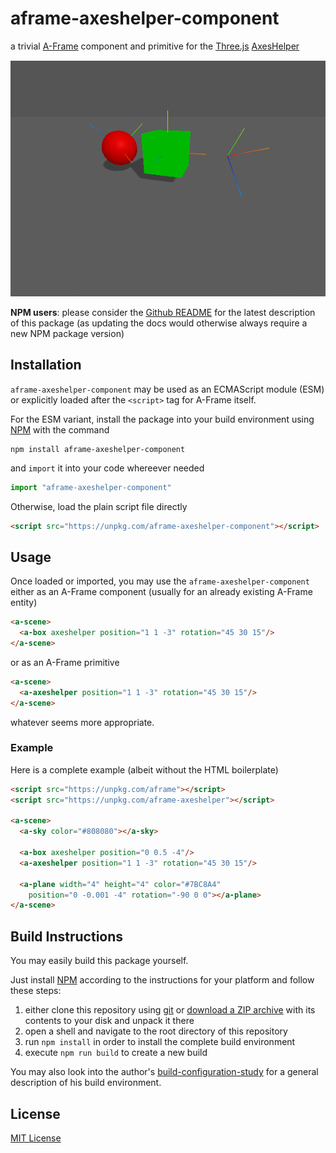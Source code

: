 # aframe-axeshelper-component #

a trivial [A-Frame](https://aframe.io/) component and primitive for the [Three.js](https://threejs.org/) [AxesHelper](https://threejs.org/docs/#api/en/helpers/AxesHelper)

![Example Screenshot](./screenshot.png)

**NPM users**: please consider the [Github README](https://github.com/rozek/aframe-axeshelper-component/blob/main/README.md) for the latest description of this package (as updating the docs would otherwise always require a new NPM package version)

## Installation ##

`aframe-axeshelper-component` may be used as an ECMAScript module (ESM) or explicitly loaded after the `<script>` tag for A-Frame itself.

For the ESM variant, install the package into your build environment using [NPM](https://docs.npmjs.com/) with the command

```
npm install aframe-axeshelper-component
```

and `import` it into your code whereever needed

```javascript
import "aframe-axeshelper-component"
```

Otherwise, load the plain script file directly

```html
<script src="https://unpkg.com/aframe-axeshelper-component"></script>
```

## Usage ##

Once loaded or imported, you may use the `aframe-axeshelper-component` either as an A-Frame component (usually for an already existing A-Frame entity)

```html
<a-scene>
  <a-box axeshelper position="1 1 -3" rotation="45 30 15"/>
</a-scene>
```

or as an A-Frame primitive

```html
<a-scene>
  <a-axeshelper position="1 1 -3" rotation="45 30 15"/>
</a-scene>
```

whatever seems more appropriate.

### Example ###

Here is a complete example (albeit without the HTML boilerplate)

```html
<script src="https://unpkg.com/aframe"></script>
<script src="https://unpkg.com/aframe-axeshelper"></script>

<a-scene>
  <a-sky color="#808080"></a-sky>

  <a-box axeshelper position="0 0.5 -4"/>
  <a-axeshelper position="1 1 -3" rotation="45 30 15"/>

  <a-plane width="4" height="4" color="#7BC8A4"
    position="0 -0.001 -4" rotation="-90 0 0"></a-plane>
</a-scene>
```

## Build Instructions ##

You may easily build this package yourself.

Just install [NPM](https://docs.npmjs.com/) according to the instructions for your platform and follow these steps:

1. either clone this repository using [git](https://git-scm.com/) or [download a ZIP archive](https://github.com/rozek/aframe-axeshelper-component/archive/refs/heads/main.zip) with its contents to your disk and unpack it there 
2. open a shell and navigate to the root directory of this repository
3. run `npm install` in order to install the complete build environment
4. execute `npm run build` to create a new build

You may also look into the author's [build-configuration-study](https://github.com/rozek/build-configuration-study) for a general description of his build environment.

## License ##

[MIT License](LICENSE.md)
